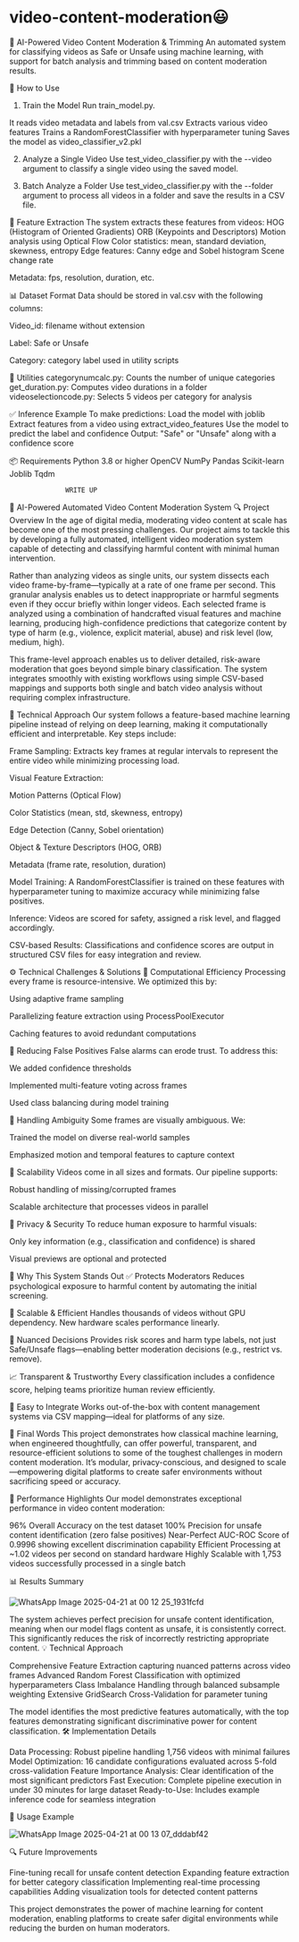 # video-content-moderation😃
🎥 AI-Powered Video Content Moderation & Trimming
An automated system for classifying videos as Safe or Unsafe using machine learning, with support for batch analysis and trimming based on content moderation results.

🚀 How to Use
1. Train the Model
Run train_model.py.

It reads video metadata and labels from val.csv
Extracts various video features
Trains a RandomForestClassifier with hyperparameter tuning
Saves the model as video_classifier_v2.pkl

2. Analyze a Single Video
Use test_video_classifier.py with the --video argument to classify a single video using the saved model.

3. Batch Analyze a Folder
Use test_video_classifier.py with the --folder argument to process all videos in a folder and save the results in a CSV file.

🧠 Feature Extraction
The system extracts these features from videos:
HOG (Histogram of Oriented Gradients)
ORB (Keypoints and Descriptors)
Motion analysis using Optical Flow
Color statistics: mean, standard deviation, skewness, entropy
Edge features: Canny edge and Sobel histogram
Scene change rate

Metadata: fps, resolution, duration, etc.

📊 Dataset Format
Data should be stored in val.csv with the following columns:

Video_id: filename without extension

Label: Safe or Unsafe

Category: category label used in utility scripts

📌 Utilities
categorynumcalc.py: Counts the number of unique categories
get_duration.py: Computes video durations in a folder
videoselectioncode.py: Selects 5 videos per category for analysis

✅ Inference Example
To make predictions:
Load the model with joblib
Extract features from a video using extract_video_features
Use the model to predict the label and confidence
Output: "Safe" or "Unsafe" along with a confidence score

📦 Requirements
Python 3.8 or higher
OpenCV
NumPy
Pandas
Scikit-learn
Joblib
Tqdm

                  WRITE UP 


🎯 AI-Powered Automated Video Content Moderation System
🔍 Project Overview
In the age of digital media, moderating video content at scale has become one of the most pressing challenges. Our project aims to tackle this by developing a fully automated, intelligent video moderation system capable of detecting and classifying harmful content with minimal human intervention.

Rather than analyzing videos as single units, our system dissects each video frame-by-frame—typically at a rate of one frame per second. This granular analysis enables us to detect inappropriate or harmful segments even if they occur briefly within longer videos. Each selected frame is analyzed using a combination of handcrafted visual features and machine learning, producing high-confidence predictions that categorize content by type of harm (e.g., violence, explicit material, abuse) and risk level (low, medium, high).

This frame-level approach enables us to deliver detailed, risk-aware moderation that goes beyond simple binary classification. The system integrates smoothly with existing workflows using simple CSV-based mappings and supports both single and batch video analysis without requiring complex infrastructure.

🧠 Technical Approach
Our system follows a feature-based machine learning pipeline instead of relying on deep learning, making it computationally efficient and interpretable. Key steps include:

Frame Sampling: Extracts key frames at regular intervals to represent the entire video while minimizing processing load.

Visual Feature Extraction:

Motion Patterns (Optical Flow)

Color Statistics (mean, std, skewness, entropy)

Edge Detection (Canny, Sobel orientation)

Object & Texture Descriptors (HOG, ORB)

Metadata (frame rate, resolution, duration)

Model Training: A RandomForestClassifier is trained on these features with hyperparameter tuning to maximize accuracy while minimizing false positives.

Inference: Videos are scored for safety, assigned a risk level, and flagged accordingly.

CSV-based Results: Classifications and confidence scores are output in structured CSV files for easy integration and review.

⚙️ Technical Challenges & Solutions
🔄 Computational Efficiency
Processing every frame is resource-intensive. We optimized this by:

Using adaptive frame sampling

Parallelizing feature extraction using ProcessPoolExecutor

Caching features to avoid redundant computations

🎯 Reducing False Positives
False alarms can erode trust. To address this:

We added confidence thresholds

Implemented multi-feature voting across frames

Used class balancing during model training

🤔 Handling Ambiguity
Some frames are visually ambiguous. We:

Trained the model on diverse real-world samples

Emphasized motion and temporal features to capture context

📏 Scalability
Videos come in all sizes and formats. Our pipeline supports:

Robust handling of missing/corrupted frames

Scalable architecture that processes videos in parallel

🔐 Privacy & Security
To reduce human exposure to harmful visuals:

Only key information (e.g., classification and confidence) is shared

Visual previews are optional and protected

🌟 Why This System Stands Out
✅ Protects Moderators
Reduces psychological exposure to harmful content by automating the initial screening.

🚀 Scalable & Efficient
Handles thousands of videos without GPU dependency. New hardware scales performance linearly.

🎯 Nuanced Decisions
Provides risk scores and harm type labels, not just Safe/Unsafe flags—enabling better moderation decisions (e.g., restrict vs. remove).

📈 Transparent & Trustworthy
Every classification includes a confidence score, helping teams prioritize human review efficiently.

🔧 Easy to Integrate
Works out-of-the-box with content management systems via CSV mapping—ideal for platforms of any size.

🧩 Final Words
This project demonstrates how classical machine learning, when engineered thoughtfully, can offer powerful, transparent, and resource-efficient solutions to some of the toughest challenges in modern content moderation. It’s modular, privacy-conscious, and designed to scale—empowering digital platforms to create safer environments without sacrificing speed or accuracy.


  🚀 Performance Highlights
Our model demonstrates exceptional performance in video content moderation:

96% Overall Accuracy on the test dataset
100% Precision for unsafe content identification (zero false positives)
Near-Perfect AUC-ROC Score of 0.9996 showing excellent discrimination capability
Efficient Processing at ~1.02 videos per second on standard hardware
Highly Scalable with 1,753 videos successfully processed in a single batch

📊 Results Summary

![WhatsApp Image 2025-04-21 at 00 12 25_1931fcfd](https://github.com/user-attachments/assets/741a5d68-c6e9-4566-81c0-9e30853e9f5d)

The system achieves perfect precision for unsafe content identification, meaning when our model flags content as unsafe, it is consistently correct. This significantly reduces the risk of incorrectly restricting appropriate content.
💡 Technical Approach

Comprehensive Feature Extraction capturing nuanced patterns across video frames
Advanced Random Forest Classification with optimized hyperparameters
Class Imbalance Handling through balanced subsample weighting
Extensive GridSearch Cross-Validation for parameter tuning

The model identifies the most predictive features automatically, with the top features demonstrating significant discriminative power for content classification.
🛠️ Implementation Details

Data Processing: Robust pipeline handling 1,756 videos with minimal failures
Model Optimization: 16 candidate configurations evaluated across 5-fold cross-validation
Feature Importance Analysis: Clear identification of the most significant predictors
Fast Execution: Complete pipeline execution in under 30 minutes for large dataset
Ready-to-Use: Includes example inference code for seamless integration

🔧 Usage Example


![WhatsApp Image 2025-04-21 at 00 13 07_dddabf42](https://github.com/user-attachments/assets/29ddf25d-e34c-439f-9123-b320193f5600)

🔍 Future Improvements

Fine-tuning recall for unsafe content detection
Expanding feature extraction for better category classification
Implementing real-time processing capabilities
Adding visualization tools for detected content patterns


This project demonstrates the power of machine learning for content moderation, enabling platforms to create safer digital environments while reducing the burden on human moderators.
